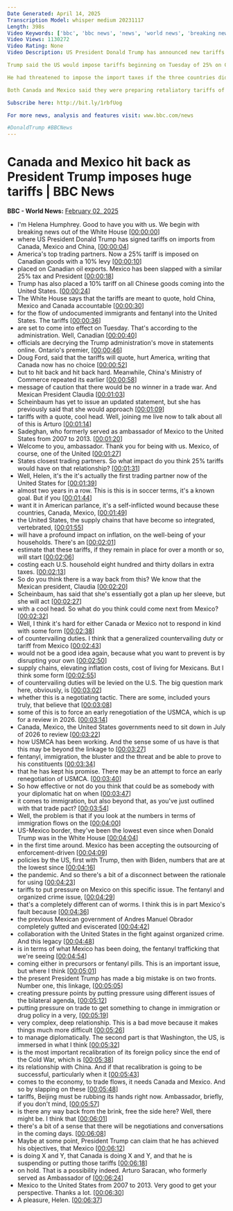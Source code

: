 ```yaml
---
Date Generated: April 14, 2025
Transcription Model: whisper medium 20231117
Length: 398s
Video Keywords: ['bbc', 'bbc news', 'news', 'world news', 'breaking news', 'us news', 'world', 'america', 'usa', 'usa news', 'india news']
Video Views: 1130272
Video Rating: None
Video Description: US President Donald Trump has announced new tariffs on all goods imported from America's three largest trading partners, China, Mexico and Canada.

Trump said the US would impose tariffs beginning on Tuesday of 25% on Canada and Mexico as well as an additional 10% tax on China. Canadian energy faces a lower 10% tariff.

He had threatened to impose the import taxes if the three countries did not address his concerns about illegal immigration and drug trafficking.

Both Canada and Mexico said they were preparing retaliatory tariffs of their own.

Subscribe here: http://bit.ly/1rbfUog

For more news, analysis and features visit: www.bbc.com/news 

#DonaldTrump #BBCNews
---
```


# Canada and Mexico hit back as President Trump imposes huge tariffs | BBC News
**BBC - World News:** [February 02, 2025](https://www.youtube.com/watch?v=BYY32Fna-7M)
*  I'm Helena Humphrey. Good to have you with us. We begin with breaking news out of the White House [[00:00:00](https://www.youtube.com/watch?v=BYY32Fna-7M&t=0.0s)]
*  where US President Donald Trump has signed tariffs on imports from Canada, Mexico and China, [[00:00:04](https://www.youtube.com/watch?v=BYY32Fna-7M&t=4.48s)]
*  America's top trading partners. Now a 25% tariff is imposed on Canadian goods with a 10% levy [[00:00:10](https://www.youtube.com/watch?v=BYY32Fna-7M&t=10.8s)]
*  placed on Canadian oil exports. Mexico has been slapped with a similar 25% tax and President [[00:00:18](https://www.youtube.com/watch?v=BYY32Fna-7M&t=18.080000000000002s)]
*  Trump has also placed a 10% tariff on all Chinese goods coming into the United States. [[00:00:24](https://www.youtube.com/watch?v=BYY32Fna-7M&t=24.96s)]
*  The White House says that the tariffs are meant to quote, hold China, Mexico and Canada accountable [[00:00:30](https://www.youtube.com/watch?v=BYY32Fna-7M&t=30.72s)]
*  for the flow of undocumented immigrants and fentanyl into the United States. The tariffs [[00:00:36](https://www.youtube.com/watch?v=BYY32Fna-7M&t=36.0s)]
*  are set to come into effect on Tuesday. That's according to the administration. Well, Canadian [[00:00:40](https://www.youtube.com/watch?v=BYY32Fna-7M&t=40.96s)]
*  officials are decrying the Trump administration's move in statements online. Ontario's premier, [[00:00:46](https://www.youtube.com/watch?v=BYY32Fna-7M&t=46.16s)]
*  Doug Ford, said that the tariffs will quote, hurt America, writing that Canada now has no choice [[00:00:52](https://www.youtube.com/watch?v=BYY32Fna-7M&t=52.48s)]
*  but to hit back and hit back hard. Meanwhile, China's Ministry of Commerce repeated its earlier [[00:00:58](https://www.youtube.com/watch?v=BYY32Fna-7M&t=58.48s)]
*  message of caution that there would be no winner in a trade war. And Mexican President Claudia [[00:01:03](https://www.youtube.com/watch?v=BYY32Fna-7M&t=63.28s)]
*  Scheinbaum has yet to issue an updated statement, but she has previously said that she would approach [[00:01:09](https://www.youtube.com/watch?v=BYY32Fna-7M&t=69.03999999999999s)]
*  tariffs with a quote, cool head. Well, joining me live now to talk about all of this is Arturo [[00:01:14](https://www.youtube.com/watch?v=BYY32Fna-7M&t=74.32s)]
*  Sadeghan, who formerly served as ambassador of Mexico to the United States from 2007 to 2013. [[00:01:20](https://www.youtube.com/watch?v=BYY32Fna-7M&t=80.24s)]
*  Welcome to you, ambassador. Thank you for being with us. Mexico, of course, one of the United [[00:01:27](https://www.youtube.com/watch?v=BYY32Fna-7M&t=87.44s)]
*  States closest trading partners. So what impact do you think 25% tariffs would have on that relationship? [[00:01:31](https://www.youtube.com/watch?v=BYY32Fna-7M&t=91.92s)]
*  Well, Helen, it's the it's actually the first trading partner now of the United States for [[00:01:39](https://www.youtube.com/watch?v=BYY32Fna-7M&t=99.75999999999999s)]
*  almost two years in a row. This is this is in soccer terms, it's a known goal. But if you [[00:01:44](https://www.youtube.com/watch?v=BYY32Fna-7M&t=104.32s)]
*  want it in American parlance, it's a self-inflicted wound because these countries, Canada, Mexico, [[00:01:49](https://www.youtube.com/watch?v=BYY32Fna-7M&t=109.75999999999999s)]
*  the United States, the supply chains that have become so integrated, vertebrated, [[00:01:55](https://www.youtube.com/watch?v=BYY32Fna-7M&t=115.11999999999999s)]
*  will have a profound impact on inflation, on the well-being of your households. There's an [[00:02:01](https://www.youtube.com/watch?v=BYY32Fna-7M&t=121.28s)]
*  estimate that these tariffs, if they remain in place for over a month or so, will start [[00:02:06](https://www.youtube.com/watch?v=BYY32Fna-7M&t=126.88s)]
*  costing each U.S. household eight hundred and thirty dollars in extra taxes. [[00:02:13](https://www.youtube.com/watch?v=BYY32Fna-7M&t=133.92s)]
*  So do you think there is a way back from this? We know that the Mexican president, Claudia [[00:02:20](https://www.youtube.com/watch?v=BYY32Fna-7M&t=140.48s)]
*  Scheinbaum, has said that she's essentially got a plan up her sleeve, but she will act [[00:02:27](https://www.youtube.com/watch?v=BYY32Fna-7M&t=147.2s)]
*  with a cool head. So what do you think could come next from Mexico? [[00:02:32](https://www.youtube.com/watch?v=BYY32Fna-7M&t=152.64s)]
*  Well, I think it's hard for either Canada or Mexico not to respond in kind with some form [[00:02:38](https://www.youtube.com/watch?v=BYY32Fna-7M&t=158.32s)]
*  of countervailing duties. I think that a generalized countervailing duty or tariff from Mexico [[00:02:43](https://www.youtube.com/watch?v=BYY32Fna-7M&t=163.68s)]
*  would not be a good idea again, because what you want to prevent is by disrupting your own [[00:02:50](https://www.youtube.com/watch?v=BYY32Fna-7M&t=170.24s)]
*  supply chains, elevating inflation costs, cost of living for Mexicans. But I think some form [[00:02:55](https://www.youtube.com/watch?v=BYY32Fna-7M&t=175.36s)]
*  of countervailing duties will be levied on the U.S. The big question mark here, obviously, is [[00:03:02](https://www.youtube.com/watch?v=BYY32Fna-7M&t=182.32s)]
*  whether this is a negotiating tactic. There are some, included yours truly, that believe that [[00:03:08](https://www.youtube.com/watch?v=BYY32Fna-7M&t=188.48s)]
*  some of this is to force an early renegotiation of the USMCA, which is up for a review in 2026. [[00:03:14](https://www.youtube.com/watch?v=BYY32Fna-7M&t=194.0s)]
*  Canada, Mexico, the United States governments need to sit down in July of 2026 to review [[00:03:22](https://www.youtube.com/watch?v=BYY32Fna-7M&t=202.23999999999998s)]
*  how USMCA has been working. And the sense some of us have is that this may be beyond the linkage to [[00:03:27](https://www.youtube.com/watch?v=BYY32Fna-7M&t=207.92s)]
*  fentanyl, immigration, the bluster and the threat and be able to prove to his constituents [[00:03:34](https://www.youtube.com/watch?v=BYY32Fna-7M&t=214.96s)]
*  that he has kept his promise. There may be an attempt to force an early renegotiation of USMCA. [[00:03:40](https://www.youtube.com/watch?v=BYY32Fna-7M&t=220.24s)]
*  So how effective or not do you think that could be as somebody with your diplomatic hat on when [[00:03:47](https://www.youtube.com/watch?v=BYY32Fna-7M&t=227.04s)]
*  it comes to immigration, but also beyond that, as you've just outlined with that trade pact? [[00:03:54](https://www.youtube.com/watch?v=BYY32Fna-7M&t=234.07999999999998s)]
*  Well, the problem is that if you look at the numbers in terms of immigration flows on the [[00:04:00](https://www.youtube.com/watch?v=BYY32Fna-7M&t=240.48s)]
*  US-Mexico border, they've been the lowest even since when Donald Trump was in the White House [[00:04:04](https://www.youtube.com/watch?v=BYY32Fna-7M&t=244.08s)]
*  in the first time around. Mexico has been accepting the outsourcing of enforcement-driven [[00:04:09](https://www.youtube.com/watch?v=BYY32Fna-7M&t=249.76000000000002s)]
*  policies by the US, first with Trump, then with Biden, numbers that are at the lowest since [[00:04:16](https://www.youtube.com/watch?v=BYY32Fna-7M&t=256.64s)]
*  the pandemic. And so there's a bit of a disconnect between the rationale for using [[00:04:23](https://www.youtube.com/watch?v=BYY32Fna-7M&t=263.36s)]
*  tariffs to put pressure on Mexico on this specific issue. The fentanyl and organized crime issue, [[00:04:29](https://www.youtube.com/watch?v=BYY32Fna-7M&t=269.92s)]
*  that's a completely different can of worms. I think this is in part Mexico's fault because [[00:04:36](https://www.youtube.com/watch?v=BYY32Fna-7M&t=276.0s)]
*  the previous Mexican government of Andres Manuel Obrador completely gutted and eviscerated [[00:04:42](https://www.youtube.com/watch?v=BYY32Fna-7M&t=282.0s)]
*  collaboration with the United States in the fight against organized crime. And this legacy [[00:04:48](https://www.youtube.com/watch?v=BYY32Fna-7M&t=288.24s)]
*  is in terms of what Mexico has been doing, the fentanyl trafficking that we're seeing [[00:04:54](https://www.youtube.com/watch?v=BYY32Fna-7M&t=294.08s)]
*  coming either in precursors or fentanyl pills. This is an important issue, but where I think [[00:05:01](https://www.youtube.com/watch?v=BYY32Fna-7M&t=301.12s)]
*  the present President Trump has made a big mistake is on two fronts. Number one, this linkage, [[00:05:05](https://www.youtube.com/watch?v=BYY32Fna-7M&t=305.76s)]
*  creating pressure points by putting pressure using different issues of the bilateral agenda, [[00:05:12](https://www.youtube.com/watch?v=BYY32Fna-7M&t=312.71999999999997s)]
*  putting pressure on trade to get something to change in immigration or drug policy in a very, [[00:05:19](https://www.youtube.com/watch?v=BYY32Fna-7M&t=319.04s)]
*  very complex, deep relationship. This is a bad move because it makes things much more difficult [[00:05:26](https://www.youtube.com/watch?v=BYY32Fna-7M&t=326.24s)]
*  to manage diplomatically. The second part is that Washington, the US, is immersed in what I think [[00:05:32](https://www.youtube.com/watch?v=BYY32Fna-7M&t=332.56s)]
*  is the most important recalibration of its foreign policy since the end of the Cold War, which is [[00:05:38](https://www.youtube.com/watch?v=BYY32Fna-7M&t=338.32000000000005s)]
*  its relationship with China. And if that recalibration is going to be successful, particularly when it [[00:05:43](https://www.youtube.com/watch?v=BYY32Fna-7M&t=343.52000000000004s)]
*  comes to the economy, to trade flows, it needs Canada and Mexico. And so by slapping on these [[00:05:48](https://www.youtube.com/watch?v=BYY32Fna-7M&t=348.8s)]
*  tariffs, Beijing must be rubbing its hands right now. Ambassador, briefly, if you don't mind, [[00:05:57](https://www.youtube.com/watch?v=BYY32Fna-7M&t=357.44s)]
*  is there any way back from the brink, free the side here? Well, there might be. I think that [[00:06:01](https://www.youtube.com/watch?v=BYY32Fna-7M&t=361.76s)]
*  there's a bit of a sense that there will be negotiations and conversations in the coming days. [[00:06:08](https://www.youtube.com/watch?v=BYY32Fna-7M&t=368.32s)]
*  Maybe at some point, President Trump can claim that he has achieved his objectives, that Mexico [[00:06:12](https://www.youtube.com/watch?v=BYY32Fna-7M&t=372.72s)]
*  is doing X and Y, that Canada is doing X and Y, and that he is suspending or putting those tariffs [[00:06:18](https://www.youtube.com/watch?v=BYY32Fna-7M&t=378.08s)]
*  on hold. That is a possibility indeed. Arturo Saracan, who formerly served as Ambassador of [[00:06:24](https://www.youtube.com/watch?v=BYY32Fna-7M&t=384.8s)]
*  Mexico to the United States from 2007 to 2013. Very good to get your perspective. Thanks a lot. [[00:06:30](https://www.youtube.com/watch?v=BYY32Fna-7M&t=390.8s)]
*  A pleasure, Helen. [[00:06:37](https://www.youtube.com/watch?v=BYY32Fna-7M&t=397.12s)]
